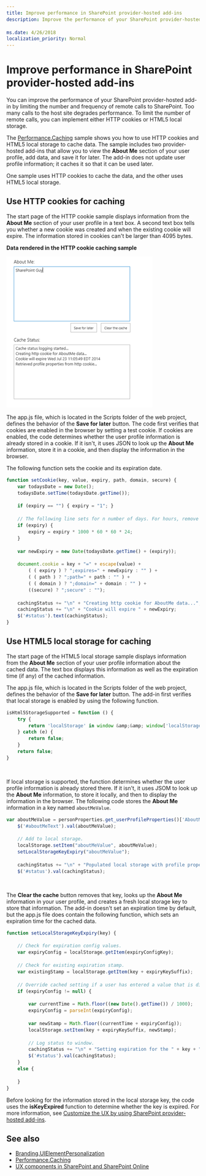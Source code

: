 ```yaml
---
title: Improve performance in SharePoint provider-hosted add-ins
description: Improve the performance of your SharePoint provider-hosted add-in by limiting remote calls.

ms.date: 4/26/2018
localization_priority: Normal
---
```

# Improve performance in SharePoint provider-hosted add-ins

You can improve the performance of your SharePoint provider-hosted add-in by limiting the number and frequency of remote calls to SharePoint. Too many calls to the host site degrades performance. To limit the number of remote calls, you can implement either HTTP cookies or HTML5 local storage.

The [Performance.Caching](https://github.com/SharePoint/PnP/tree/dev/Samples/Performance.Caching) sample shows you how to use HTTP cookies and HTML5 local storage to cache data. The sample includes two provider-hosted add-ins that allow you to view the **About Me** section of your user profile, add data, and save it for later. The add-in does not update user profile information; it caches it so that it can be used later. 

One sample uses HTTP cookies to cache the data, and the other uses HTML5 local storage.

## Use HTTP cookies for caching

The start page of the HTTP cookie sample displays information from the **About Me** section of your user profile in a text box. A second text box tells you whether a new cookie was created and when the existing cookie will expire. The information stored in cookies can't be larger than 4095 bytes.

**Data rendered in the HTTP cookie caching sample**

![Data rendered in the HTTP cookie caching sample](media/improve-performance-in-sharepoint-provider-hosted-add-ins/c9427295-4242-48df-9aa8-392b58d7f4c6.png)

The app.js file, which is located in the Scripts folder of the web project, defines the behavior of the **Save for later** button. The code first verifies that cookies are enabled in the browser by setting a test cookie. If cookies are enabled, the code determines whether the user profile information is already stored in a cookie. If it isn't, it uses JSON to look up the **About Me** information, store it in a cookie, and then display the information in the browser.

The following function sets the cookie and its expiration date.

```javascript
function setCookie(key, value, expiry, path, domain, secure) {
    var todaysDate = new Date();
    todaysDate.setTime(todaysDate.getTime());

    if (expiry == "") { expiry = "1"; }

    // The following line sets for n number of days. For hours, remove * 24. For minutes, remove * 60 * 24.
    if (expiry) {
        expiry = expiry * 1000 * 60 * 60 * 24;
    }

    var newExpiry = new Date(todaysDate.getTime() + (expiry));

    document.cookie = key + "=" + escape(value) +
        ( ( expiry ) ? ";expires=" + newExpiry : "" ) +
        ( ( path ) ? ";path=" + path : "" ) +
        ( ( domain ) ? ";domain=" + domain : "" ) +
        ((secure) ? ";secure" : "");

    cachingStatus += "\n" + "Creating http cookie for AboutMe data...";
    cachingStatus += "\n" + "Cookie will expire " + newExpiry;
    $('#status').text(cachingStatus);
}

```

## Use HTML5 local storage for caching

The start page of the HTML5 local storage sample displays information from the **About Me** section of your user profile information about the cached data. The text box displays this information as well as the expiration time (if any) of the cached information.

The app.js file, which is located in the Scripts folder of the web project, defines the behavior of the **Save for later** button. The add-in first verifies that local storage is enabled by using the following function.

```javascript
isHtml5StorageSupported = function () {
    try {
        return 'localStorage' in window &amp;&amp; window['localStorage'] !== null;
    } catch (e) {
        return false;
    }
    return false;
}

```

<br/>

If local storage is supported, the function determines whether the user profile information is already stored there. If it isn't, it uses JSOM to look up the **About Me** information, to store it locally, and then to display the information in the browser. The following code stores the **About Me** information in a key named `aboutMeValue`.

```javascript
var aboutMeValue = personProperties.get_userProfileProperties()['AboutMe'];
    $('#aboutMeText').val(aboutMeValue);

    // Add to local storage.
    localStorage.setItem("aboutMeValue", aboutMeValue);
    setLocalStorageKeyExpiry("aboutMeValue");

    cachingStatus += "\n" + "Populated local storage with profile properties...";
    $('#status').val(cachingStatus);

```

<br/>

The **Clear the cache** button removes that key, looks up the **About Me** information in your user profile, and creates a fresh local storage key to store that information. The add-in doesn't set an expiration time by default, but the app.js file does contain the following function, which sets an expiration time for the cached data.

```javascript
function setLocalStorageKeyExpiry(key) {

    // Check for expiration config values.
    var expiryConfig = localStorage.getItem(expiryConfigKey);
    
    // Check for existing expiration stamp.
    var existingStamp = localStorage.getItem(key + expiryKeySuffix);    

    // Override cached setting if a user has entered a value that is different than what is stored.
    if (expiryConfig != null) {
                
        var currentTime = Math.floor((new Date().getTime()) / 1000);
        expiryConfig = parseInt(expiryConfig);
        
        var newStamp = Math.floor((currentTime + expiryConfig));
        localStorage.setItem(key + expiryKeySuffix, newStamp);
        
        // Log status to window.        
        cachingStatus += "\n" + "Setting expiration for the " + key + " key...";
        $('#status').val(cachingStatus);
    }    
    else {
       
    }
}

```

Before looking for the information stored in the local storage key, the code uses the **isKeyExpired** function to determine whether the key is expired. For more information, see [Customize the UX by using SharePoint provider-hosted add-ins](customize-the-ux-by-using-sharepoint-provider-hosted-add-ins.md).

## See also
  
- [Branding.UIElementPersonalization](https://github.com/SharePoint/PnP/tree/dev/Samples/Branding.UIElementPersonalization) 
- [Performance.Caching](https://github.com/SharePoint/PnP/tree/dev/Samples/Performance.Caching)
- [UX components in SharePoint and SharePoint Online](ux-components-in-sharepoint-2013-and-sharepoint-online.md)
